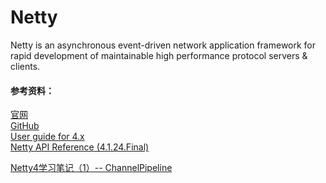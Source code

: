 # Netty

Netty is an asynchronous event-driven network application framework for rapid development of maintainable high performance protocol servers & clients.


#### 参考资料：
[官网](https://netty.io/)
<br>
[GitHub](https://github.com/netty/netty)
<br>
[User guide for 4.x](https://netty.io/wiki/user-guide-for-4.x.html)
<br>
[Netty API Reference (4.1.24.Final)](https://netty.io/4.1/api/index.html)

[Netty4学习笔记（1）-- ChannelPipeline](https://blog.csdn.net/zxhoo/article/details/17264263)
